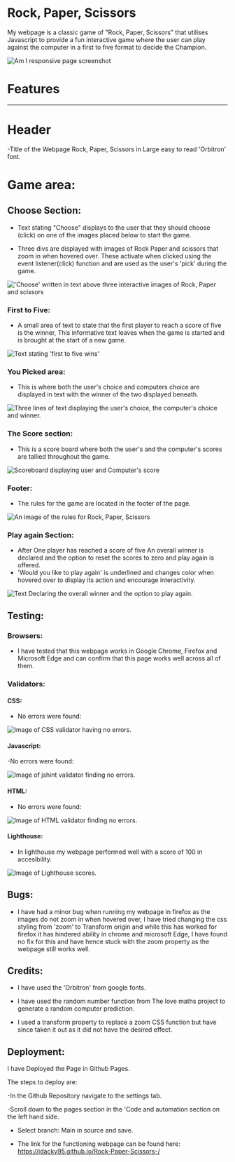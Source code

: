 # Rock, Paper, Scissors

My webpage is a classic game of "Rock, Paper, Scissors" that utilises Javascript to provide a fun interactive game where the user can play against the computer in a first to five format to decide the Champion. 

![Am I responsive page screenshot](assets/images/am-i-responsive-screenshot.png)

# Features
---
# Header

-Title of the Webpage Rock, Paper, Scissors in Large easy to read 'Orbitron' font.

# Game area:

## Choose Section:

- Text stating "Choose" displays to the user that they should choose (click) on one of the images placed below to start the game.

- Three divs are displayed with images of Rock Paper and scissors that zoom in when hovered over. These activate when clicked using the event listener(click) function and are used as the user's 'pick' during the game.

!['Choose' written in text above three interactive images of Rock, Paper and scissors](assets/images/choose.png)

### First to Five:

- A small area of text to state that the first player to reach a score of five is the winner, This informative text leaves when the game is started and is brought at the start of a new game.

![Text stating 'first to five wins'](assets/images/first-five.png)

### You Picked area:

- This is where both the user's choice and computers choice are displayed in text with the winner of the two displayed beneath. 

![Three lines of text displaying the user's choice, the computer's choice and winner.](assets/images/picked.png)

### The Score section:

- This is a score board where both the user's and the computer's scores are tallied throughout the game.

![Scoreboard displaying user and Computer's score](assets/images/score.png)

### Footer:

- The rules for the game are located in the footer of the page.

![An image of the rules for Rock, Paper, Scissors](assets/images/rules.png)

### Play again Section:

- After One player has reached a score of five An overall winner is declared and the option to reset the scores to zero and play again is offered. 
- 'Would you like to play again' is underlined and changes color when hovered over to display its action and encourage interactivity.

![Text Declaring the overall winner and the option to play again.](assets/images/restart-highlight.png)

## Testing:

### Browsers:

- I have tested that this webpage works in Google Chrome, Firefox and Microsoft Edge and can confirm that this page works well across all of them. 

### Validators:

#### CSS:

- No errors were found:

![Image of CSS validator having no errors.](assets/images/css-no-errors.png)

#### Javascript:

-No errors were found:

![Image of jshint validator finding no errors.](assets/images/jshint.png)

#### HTML:

- No errors were found:

![Image of HTML validator finding no errors.](assets/images/html-no-errors.png)

#### Lighthouse:

- In lighthouse my webpage performed well with a score of 100 in accesibility.

![Image of Lighthouse scores.](assets/images/lighthouse.png)

## Bugs:

- I have had a minor bug when running my webpage in firefox as the images do not zoom in when hovered over, I have tried changing the css styling from 'zoom' to Transform origin and while this has worked for firefox it has hindered ability in chrome and microsoft Edge, I have found no fix for this and have hence stuck with the zoom property as the webpage still works well. 

## Credits:

- I have used the 'Orbitron' from google fonts.

- I have used the random number function from The love maths project to generate a random computer prediction.

- I used a transform property to replace a zoom CSS function but have since taken it out as it did not have the desired effect.

## Deployment:

I have Deployed the Page in Github Pages.

The steps to deploy are:

-In the Github Repository navigate to the settings tab. 

-Scroll down to the pages section in the 'Code and automation section on the left hand side.

- Select branch: Main in source and save.

- The link for the functioning webpage can be found here: https://jdacky95.github.io/Rock-Paper-Scissors-/
